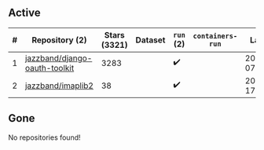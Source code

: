 ## Active
| # | Repository (2) | Stars (3321) | Dataset | `run` (2) | `containers-run` | Last Modified |
| --- | --- | --- | --- | --- | --- | --- |
| 1 | [jazzband/django-oauth-toolkit](https://github.com/jazzband/django-oauth-toolkit) | 3283 |  | :heavy_check_mark: |  | 2025-10-21 07:12:25+00:00 |
| 2 | [jazzband/imaplib2](https://github.com/jazzband/imaplib2) | 38 |  | :heavy_check_mark: |  | 2025-08-11 17:36:18+00:00 |

## Gone
No repositories found!
